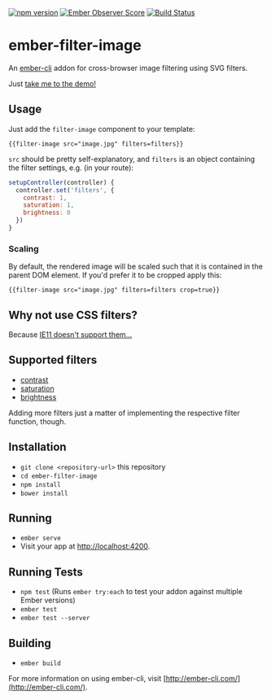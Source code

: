 [![npm version](https://badge.fury.io/js/ember-filter-image.svg)](https://badge.fury.io/js/ember-filter-image)
[![Ember Observer Score](http://emberobserver.com/badges/ember-filter-image.svg)](http://emberobserver.com/addons/ember-filter-image)
[![Build Status](https://travis-ci.org/adfinis-sygroup/ember-filter-image.svg?branch=master)](https://travis-ci.org/adfinis-sygroup/ember-filter-image)

# ember-filter-image

An [ember-cli](http://www.ember-cli.com) addon for cross-browser image filtering using SVG filters.

Just [take me to the demo!](https://adfinis-sygroup.github.io/ember-filter-image/)

## Usage

Just add the `filter-image` component to your template:
```
{{filter-image src="image.jpg" filters=filters}}
```
`src` should be pretty self-explanatory, and `filters` is an object containing the filter settings, e.g. (in your route):
```javascript
setupController(controller) {
  controller.set('filters', {
    contrast: 1,
    saturation: 1,
    brightness: 0
  })
}
```

### Scaling
By default, the rendered image will be scaled such that it is contained in the parent DOM element. If you'd prefer it to be cropped apply this:
```
{{filter-image src="image.jpg" filters=filters crop=true}}
```

## Why not use CSS filters?

Because [IE11 doesn't support them...](http://caniuse.com/#feat=css-filters)

## Supported filters
* [contrast](https://developer.mozilla.org/en/docs/Web/CSS/filter#contrast(amount))
* [saturation](https://developer.mozilla.org/en/docs/Web/CSS/filter#saturate(amount))
* [brightness](https://developer.mozilla.org/en/docs/Web/CSS/filter#brightness(amount))

Adding more filters just a matter of implementing the respective filter function, though.

## Installation

* `git clone <repository-url>` this repository
* `cd ember-filter-image`
* `npm install`
* `bower install`

## Running

* `ember serve`
* Visit your app at [http://localhost:4200](http://localhost:4200).

## Running Tests

* `npm test` (Runs `ember try:each` to test your addon against multiple Ember versions)
* `ember test`
* `ember test --server`

## Building

* `ember build`

For more information on using ember-cli, visit [http://ember-cli.com/](http://ember-cli.com/).
